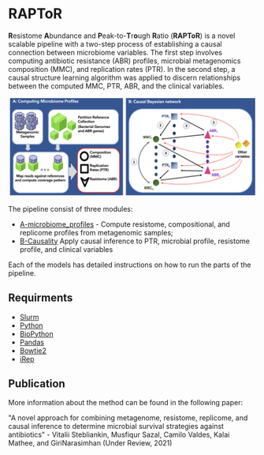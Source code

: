 # RAPToR

<b>R</b>esistome <b>A</b>bundance and <b>P</b>eak-to-<b>T</b>r<b>o</b>ugh <b>R</b>atio (<b>RAPToR</b>)
is a novel scalable pipeline with a two-step process of establishing a causal connection between microbiome variables.
The first step involves computing antibiotic resistance (ABR) profiles, microbial metagenomics composition (MMC),
and replication rates (PTR). In the second step, a causal structure learning algorithm was applied to discern relationships
between the computed MMC, PTR, ABR, and the clinical variables.

![RAPToR](./images/Fig1.png)

The pipeline consist of three modules:<br>

* [A-microbiome_profiles](https://github.com/stebliankin/RAPToR/tree/master/A-microbiome_profiles) - Compute resistome, compositional, and replicome profiles from metagenomic samples;<br>
* [B-Causality](https://github.com/stebliankin/RAPToR/tree/master/B-Causality) Apply causal inference to PTR, microbial profile, resistome profile, and clinical variables <br>

Each of the models has detailed instructions on how to run the parts of the pipeline.

## Requirments
* [Slurm](https://slurm.schedmd.com/documentation.html)
* [Python](https://www.python.org/)
* [BioPython](https://biopython.org/)
* [Pandas](https://pandas.pydata.org/)
* [Bowtie2](http://bowtie-bio.sourceforge.net/bowtie2/index.shtml)
* [iRep](https://github.com/christophertbrown/iRep)

## Publication

More information about the method can be found in the following paper:

"A novel approach for combining metagenome, resistome, replicome, and causal inference to determine microbial survival strategies against antibiotics" - Vitalii Stebliankin, Musfiqur Sazal, Camilo Valdes, Kalai Mathee, and GiriNarasimhan (Under Review, 2021)

